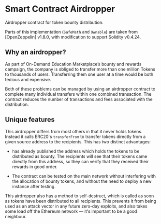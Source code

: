 # Smart Contract Airdropper

Airdropper contract for token bounty distribution.

Parts of this implementation (`SafeMath` and `Ownable`) are taken from
[OpenZeppelin] v1.8.0, with modification to support Solidity v0.4.24.

## Why an airdropper?

As part of On-Demand Education Marketplace’s bounty and rewards campaign, the
company is obliged to transfer more than one million Tokens to thousands
of users. Transferring them one user at a time would be both tedious and
expensive.

Both of these problems can be managed by using an airdropper contract to
complete many individual transfers within one combined transaction. The
contract reduces the number of transactions and fees associated with the
distribution.

## Unique features

This airdropper differs from most others in that it never holds tokens.
Instead it calls ERC20's `transferFrom` to transfer tokens directly from a
given source address to the recipients. This has two distinct advantages:

- has already published the address which holds the tokens to be
  distributed as bounty. The recipients will see that their tokens came
  directly from this address, so they can verify that they received their
  rewards in good order.

- The contract can be tested on the main network without interfering with the
  allocation of bounty tokens, and without the need to deploy a new instance
  after testing.

This airdropper also has a method to self-destruct, which is called as soon as
tokens have been distributed to all recipients. This prevents it from being
used as an attack vector in any future zero-day exploits, and also takes some
load off the Ethereum network — it's important to be a good neighbour.


